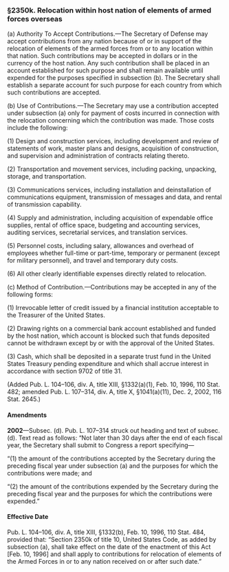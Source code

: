 ### §2350k. Relocation within host nation of elements of armed forces overseas ###

(a) Authority To Accept Contributions.—The Secretary of Defense may accept contributions from any nation because of or in support of the relocation of elements of the armed forces from or to any location within that nation. Such contributions may be accepted in dollars or in the currency of the host nation. Any such contribution shall be placed in an account established for such purpose and shall remain available until expended for the purposes specified in subsection (b). The Secretary shall establish a separate account for such purpose for each country from which such contributions are accepted.

(b) Use of Contributions.—The Secretary may use a contribution accepted under subsection (a) only for payment of costs incurred in connection with the relocation concerning which the contribution was made. Those costs include the following:

(1) Design and construction services, including development and review of statements of work, master plans and designs, acquisition of construction, and supervision and administration of contracts relating thereto.

(2) Transportation and movement services, including packing, unpacking, storage, and transportation.

(3) Communications services, including installation and deinstallation of communications equipment, transmission of messages and data, and rental of transmission capability.

(4) Supply and administration, including acquisition of expendable office supplies, rental of office space, budgeting and accounting services, auditing services, secretarial services, and translation services.

(5) Personnel costs, including salary, allowances and overhead of employees whether full-time or part-time, temporary or permanent (except for military personnel), and travel and temporary duty costs.

(6) All other clearly identifiable expenses directly related to relocation.

(c) Method of Contribution.—Contributions may be accepted in any of the following forms:

(1) Irrevocable letter of credit issued by a financial institution acceptable to the Treasurer of the United States.

(2) Drawing rights on a commercial bank account established and funded by the host nation, which account is blocked such that funds deposited cannot be withdrawn except by or with the approval of the United States.

(3) Cash, which shall be deposited in a separate trust fund in the United States Treasury pending expenditure and which shall accrue interest in accordance with section 9702 of title 31.

(Added Pub. L. 104–106, div. A, title XIII, §1332(a)(1), Feb. 10, 1996, 110 Stat. 482; amended Pub. L. 107–314, div. A, title X, §1041(a)(11), Dec. 2, 2002, 116 Stat. 2645.)

#### Amendments ####

**2002**—Subsec. (d). Pub. L. 107–314 struck out heading and text of subsec. (d). Text read as follows: “Not later than 30 days after the end of each fiscal year, the Secretary shall submit to Congress a report specifying—

“(1) the amount of the contributions accepted by the Secretary during the preceding fiscal year under subsection (a) and the purposes for which the contributions were made; and

“(2) the amount of the contributions expended by the Secretary during the preceding fiscal year and the purposes for which the contributions were expended.”

#### Effective Date ####

Pub. L. 104–106, div. A, title XIII, §1332(b), Feb. 10, 1996, 110 Stat. 484, provided that: “Section 2350k of title 10, United States Code, as added by subsection (a), shall take effect on the date of the enactment of this Act [Feb. 10, 1996] and shall apply to contributions for relocation of elements of the Armed Forces in or to any nation received on or after such date.”